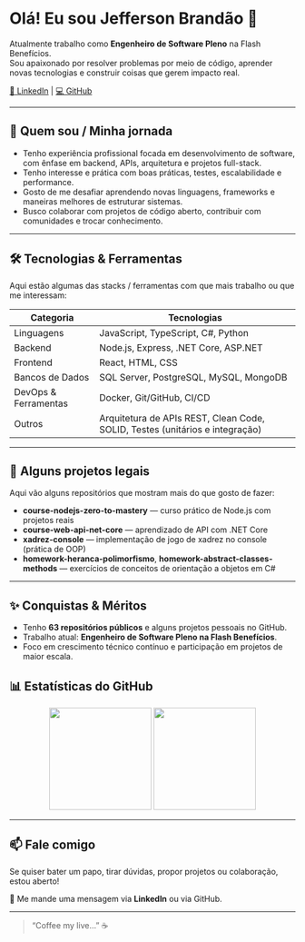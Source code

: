 # Olá! Eu sou Jefferson Brandão 👋

Atualmente trabalho como **Engenheiro de Software Pleno** na Flash Benefícios.  
Sou apaixonado por resolver problemas por meio de código, aprender novas tecnologias e construir coisas que gerem impacto real.

[🔗 LinkedIn](https://www.linkedin.com/in/j3eff) | [💻 GitHub](https://github.com/J3eff)

---

## 🚀 Quem sou / Minha jornada

- Tenho experiência profissional focada em desenvolvimento de software, com ênfase em backend, APIs, arquitetura e projetos full-stack.  
- Tenho interesse e prática com boas práticas, testes, escalabilidade e performance.  
- Gosto de me desafiar aprendendo novas linguagens, frameworks e maneiras melhores de estruturar sistemas.  
- Busco colaborar com projetos de código aberto, contribuir com comunidades e trocar conhecimento.

---

## 🛠️ Tecnologias & Ferramentas

Aqui estão algumas das stacks / ferramentas com que mais trabalho ou que me interessam:

| Categoria | Tecnologias |
|-----------|-------------|
| Linguagens | JavaScript, TypeScript, C#, Python |
| Backend | Node.js, Express, .NET Core, ASP.NET |
| Frontend | React, HTML, CSS |
| Bancos de Dados | SQL Server, PostgreSQL, MySQL, MongoDB |
| DevOps & Ferramentas | Docker, Git/GitHub, CI/CD |
| Outros | Arquitetura de APIs REST, Clean Code, SOLID, Testes (unitários e integração) |

---

## 📂 Alguns projetos legais

Aqui vão alguns repositórios que mostram mais do que gosto de fazer:

- **course-nodejs-zero-to-mastery** — curso prático de Node.js com projetos reais  
- **course-web-api-net-core** — aprendizado de API com .NET Core  
- **xadrez-console** — implementação de jogo de xadrez no console (prática de OOP)  
- **homework-heranca-polimorfismo**, **homework-abstract-classes-methods** — exercícios de conceitos de orientação a objetos em C#

---

## ✨ Conquistas & Méritos

- Tenho **63 repositórios públicos** e alguns projetos pessoais no GitHub.
- Trabalho atual: **Engenheiro de Software Pleno na Flash Benefícios**.
- Foco em crescimento técnico contínuo e participação em projetos de maior escala.

## 📊 Estatísticas do GitHub

<p align="center">
  <img height="180em" src="https://github-readme-stats.vercel.app/api?username=J3eff&show_icons=true&theme=dracula"/>
  <img height="180em" src="https://github-readme-stats.vercel.app/api/top-langs/?username=J3eff&layout=compact&theme=dracula"/>
</p>

---

## 📫 Fale comigo

Se quiser bater um papo, tirar dúvidas, propor projetos ou colaboração, estou aberto!  

📧 Me mande uma mensagem via **LinkedIn** ou via GitHub.  

---

> “Coffee my live…” ☕
